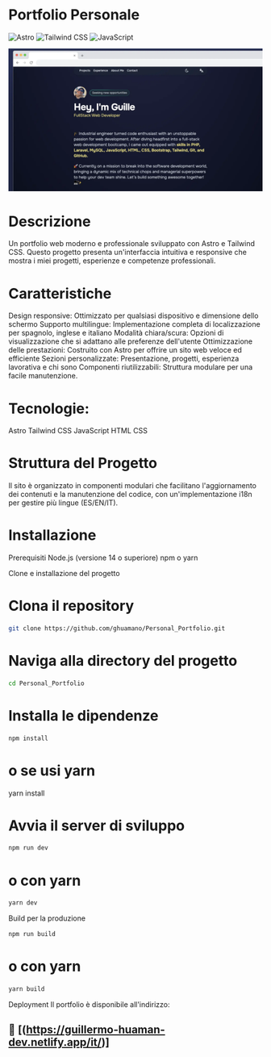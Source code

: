 # Portfolio Personale

![Astro](https://img.shields.io/badge/Astro-FF5D01?logo=astro&logoColor=white)
![Tailwind CSS](https://img.shields.io/badge/TailwindCSS-38B2AC?logo=tailwindcss&logoColor=white)
![JavaScript](https://img.shields.io/badge/JavaScript-F7DF1E?logo=javascript&logoColor=black)

![La mia immagine](public/images/portfolio.webp)



# Descrizione
Un portfolio web moderno e professionale sviluppato con Astro e Tailwind CSS. Questo progetto presenta un'interfaccia intuitiva e responsive che mostra i miei progetti, esperienze e competenze professionali.


# Caratteristiche
Design responsive: Ottimizzato per qualsiasi dispositivo e dimensione dello schermo
Supporto multilingue: Implementazione completa di localizzazione per spagnolo, inglese e italiano
Modalità chiara/scura: Opzioni di visualizzazione che si adattano alle preferenze dell'utente
Ottimizzazione delle prestazioni: Costruito con Astro per offrire un sito web veloce ed efficiente
Sezioni personalizzate: Presentazione, progetti, esperienza lavorativa e chi sono
Componenti riutilizzabili: Struttura modulare per una facile manutenzione.

# Tecnologie: 
Astro
Tailwind CSS
JavaScript
HTML
CSS

# Struttura del Progetto
Il sito è organizzato in componenti modulari che facilitano l'aggiornamento dei contenuti e la manutenzione del codice, con un'implementazione i18n per gestire più lingue (ES/EN/IT).

# Installazione
Prerequisiti
Node.js (versione 14 o superiore)
npm o yarn


Clone e installazione del progetto
# Clona il repository
```sh
git clone https://github.com/ghuamano/Personal_Portfolio.git
```

# Naviga alla directory del progetto
```sh
cd Personal_Portfolio
```

# Installa le dipendenze
```sh
npm install
```
# o se usi yarn
yarn install

# Avvia il server di sviluppo
```sh
npm run dev
```
# o con yarn
```sh
yarn dev
```

Build per la produzione
```sh
npm run build
```
# o con yarn
```sh
yarn build
```

Deployment
Il portfolio è disponibile all'indirizzo:
## 👀 [(https://guillermo-huaman-dev.netlify.app/it/)]

